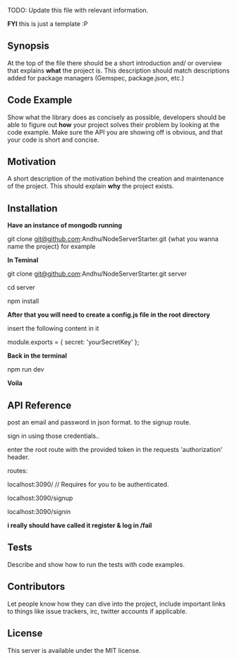 TODO: Update this file with relevant information.

**FYI** this is just a template :P

## Synopsis

At the top of the file there should be a short introduction and/ or overview that explains **what** the project is. This description should match descriptions added for package managers (Gemspec, package.json, etc.)

## Code Example

Show what the library does as concisely as possible, developers should be able to figure out **how** your project solves their problem by looking at the code example. Make sure the API you are showing off is obvious, and that your code is short and concise.

## Motivation

A short description of the motivation behind the creation and maintenance of the project. This should explain **why** the project exists.

## Installation

**Have an instance of mongodb running**

git clone git@github.com:Andhu/NodeServerStarter.git {what you wanna name the project}
for example

**In Teminal**

git clone git@github.com:Andhu/NodeServerStarter.git server

cd server

npm install

**After that you will need to create a config.js file in the root directory**

insert the following content in it

module.exports = {
  secret: 'yourSecretKey'
};

**Back in the terminal**

npm run dev

**Voila**

## API Reference

post an email and password in json format. to the signup route. 

sign in using those credentials..

enter the root route with the provided token in the requests 'authorization' header.

routes:

localhost:3090/  // Requires for you to be authenticated.

localhost:3090/signup

localhost:3090/signin

**i really should have called it register & log in /fail** 

## Tests

Describe and show how to run the tests with code examples.

## Contributors

Let people know how they can dive into the project, include important links to things like issue trackers, irc, twitter accounts if applicable.

## License

This server is available under the MIT license.

